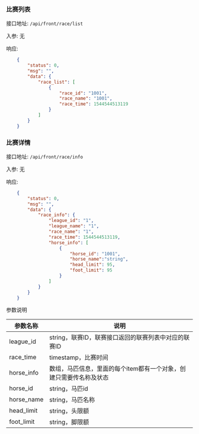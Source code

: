 ### 比赛列表

接口地址: ``/api/front/race/list``

入参: 
无

响应: 
```json
    {
        "status": 0,
        "msg": "",
        "data": {
            "race_list": [
                {
                    "race_id": "1001",
                    "race_name": "1001",
                    "race_time": 1544544513119
                }
            ]
        }
    }
```
### 比赛详情

接口地址: ``/api/front/race/info``

入参: 
无

响应: 
```json
    {
        "status": 0,
        "msg": "",
        "data": {
            "race_info": {
                "league_id": "1",
                "league_name": "1",
                "race_name": "1",
                "race_time": 1544544513119,
                "horse_info": [
                    {
                        "horse_id": "1001",
                        "horse_name":"string",
                        "head_limit": 95,
                        "foot_limit": 95
                    }
                ]
            }
        }
    }
```
参数说明

|参数名称|说明|
|----|----|
|league_id|string，联赛ID，联赛接口返回的联赛列表中对应的联赛ID|
|race_time|timestamp，比赛时间|
|horse_info|数组，马匹信息，里面的每个item都有一个对象，创建只需要传名称及状态|
|horse_id|string，马匹id|
|horse_name|string，马匹名称|
|head_limit|string，头限额|
|foot_limit|string，脚限额|


